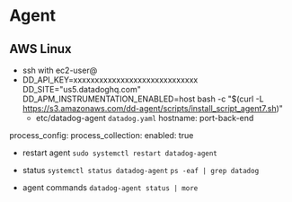 # Agent

## AWS Linux
- ssh with ec2-user@<ip-address>
- DD_API_KEY=xxxxxxxxxxxxxxxxxxxxxxxxxxxxx DD_SITE="us5.datadoghq.com" DD_APM_INSTRUMENTATION_ENABLED=host  bash -c "$(curl -L https://s3.amazonaws.com/dd-agent/scripts/install_script_agent7.sh)"
    - etc/datadog-agent
    `datadog.yaml`
hostname: port-back-end

process_config:
    process_collection:
    enabled: true 

- restart agent
    `sudo systemctl restart datadog-agent`

- status
    `systemctl status datadog-agent`
    `ps -eaf | grep datadog`

- agent commands
    `datadog-agent status | more`



